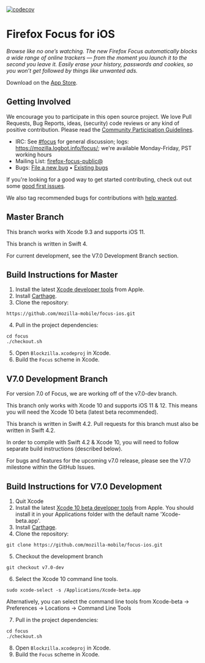 [![codecov](https://codecov.io/gh/mozilla-mobile/focus/branch/master/graph/badge.svg)](https://codecov.io/gh/mozilla-mobile/focus)

# Firefox Focus for iOS

_Browse like no one’s watching. The new Firefox Focus automatically blocks a wide range of online trackers — from the moment you launch it to the second you leave it. Easily erase your history, passwords and cookies, so you won’t get followed by things like unwanted ads._

Download on the [App Store](https://itunes.apple.com/app/id1055677337).

Getting Involved
----------------

We encourage you to participate in this open source project. We love Pull Requests, Bug Reports, ideas, (security) code reviews or any kind of positive contribution. Please read the [Community Participation Guidelines](https://www.mozilla.org/en-US/about/governance/policies/participation/).

* IRC:            See [#focus](https://wiki.mozilla.org/IRC) for general discussion; logs: https://mozilla.logbot.info/focus/; we're available Monday-Friday, PST working hours
* Mailing List:   [firefox-focus-public@](https://mail.mozilla.org/listinfo/firefox-focus-public)
* Bugs:           [File a new bug](https://github.com/mozilla-mobile/focus-ios/issues/new) • [Existing bugs](https://github.com/mozilla-mobile/focus-ios/issues)

If you're looking for a good way to get started contributing, check out out some [good first issues](https://github.com/mozilla-mobile/focus-ios/issues?q=is%3Aopen+is%3Aissue+label%3A%22good+first+issue%22).

We also tag recommended bugs for contributions with [help wanted](https://github.com/mozilla-mobile/focus-ios/issues?q=is%3Aopen+is%3Aissue+label%3A%22help+wanted%22).

Master Branch
----------------

This branch works with Xcode 9.3 and supports iOS 11.

This branch is written in Swift 4.

For current development, see the V7.0 Development Branch section.

Build Instructions for Master
------------------

1. Install the latest [Xcode developer tools](https://developer.apple.com/xcode/downloads/) from Apple.
2. Install [Carthage](https://github.com/Carthage/Carthage#installing-carthage).
3. Clone the repository:

  ```shell
  https://github.com/mozilla-mobile/focus-ios.git
  ```

4. Pull in the project dependencies:

  ```shell
  cd focus
  ./checkout.sh
  ```

5. Open `Blockzilla.xcodeproj` in Xcode.
6. Build the `Focus` scheme in Xcode.

V7.0 Development Branch
----------------

For version 7.0 of Focus, we are working off of the v7.0-dev branch.

This branch only works with Xcode 10 and supports iOS 11 & 12. This means you will need the Xcode 10 beta (latest beta recommended).

This branch is written in Swift 4.2. Pull requests for this branch must also be written in Swift 4.2. 

In order to compile with Swift 4.2 & Xcode 10, you will need to follow separate build instructions (described below).

For bugs and features for the upcoming v7.0 release, please see the V7.0 milestone within the GitHub Issues.

Build Instructions for V7.0 Development
------------------

1. Quit Xcode
2. Install the latest [Xcode 10 beta developer tools](https://developer.apple.com/downloads/) from Apple. You should install it in your Applications folder with the default name 'Xcode-beta.app'.
3. Install [Carthage](https://github.com/Carthage/Carthage#installing-carthage).
4. Clone the repository:

```shell
git clone https://github.com/mozilla-mobile/focus-ios.git
```

5. Checkout the development branch

```shell
git checkout v7.0-dev
```

6. Select the Xcode 10 command line tools.

```shell
sudo xcode-select -s /Applications/Xcode-beta.app
```
Alternatively, you can select the command line tools from Xcode-beta -> Preferences -> Locations -> Command Line Tools

7. Pull in the project dependencies:

```shell
cd focus
./checkout.sh
```

8. Open `Blockzilla.xcodeproj` in Xcode.
9. Build the `Focus` scheme in Xcode.
